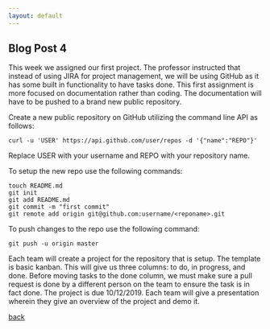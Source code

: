 ```yaml
---
layout: default
---
```


## Blog Post 4



This week we assigned our first project. The professor instructed that instead of using JIRA for project management, we will be using GitHub as it has some built in functionality to have tasks done. This first assignment is more focused on documentation rather than coding. The documentation will have to be pushed to a brand new public repository. 

Create a new public repository on GitHub utilizing the command line API as follows: 

    curl -u 'USER' https://api.github.com/user/repos -d '{"name":"REPO"}'
    
Replace USER with your username and REPO with your repository name.

To setup the new repo use the following commands: 

    touch README.md
    git init
    git add README.md
    git commit -m "first commit"
    git remote add origin git@github.com:username/<reponame>.git
    
To push changes to the repo use the following command:

    git push -u origin master
    

Each team will create a project for the repository that is setup. The template is basic kanban. This will give us three columns: to do, in progress, and done. Before moving tasks to the done column, we must make sure a pull request is done by a different person on the team to ensure the task is in fact done. The project is due 10/12/2019. Each team will give a presentation wherein they give an overview of the project and demo it.



[back](../blog.html)
